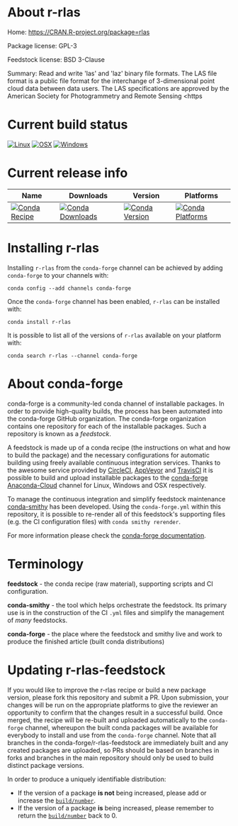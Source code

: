 About r-rlas
============

Home: https://CRAN.R-project.org/package=rlas

Package license: GPL-3

Feedstock license: BSD 3-Clause

Summary: Read and write 'las' and 'laz' binary file formats. The LAS file format is a public file format for the interchange of 3-dimensional point cloud data between data users. The LAS specifications are approved by the American Society for Photogrammetry and Remote Sensing <https



Current build status
====================

[![Linux](https://img.shields.io/circleci/project/github/conda-forge/r-rlas-feedstock/master.svg?label=Linux)](https://circleci.com/gh/conda-forge/r-rlas-feedstock)
[![OSX](https://img.shields.io/travis/conda-forge/r-rlas-feedstock/master.svg?label=macOS)](https://travis-ci.org/conda-forge/r-rlas-feedstock)
[![Windows](https://img.shields.io/appveyor/ci/conda-forge/r-rlas-feedstock/master.svg?label=Windows)](https://ci.appveyor.com/project/conda-forge/r-rlas-feedstock/branch/master)

Current release info
====================

| Name | Downloads | Version | Platforms |
| --- | --- | --- | --- |
| [![Conda Recipe](https://img.shields.io/badge/recipe-r--rlas-green.svg)](https://anaconda.org/conda-forge/r-rlas) | [![Conda Downloads](https://img.shields.io/conda/dn/conda-forge/r-rlas.svg)](https://anaconda.org/conda-forge/r-rlas) | [![Conda Version](https://img.shields.io/conda/vn/conda-forge/r-rlas.svg)](https://anaconda.org/conda-forge/r-rlas) | [![Conda Platforms](https://img.shields.io/conda/pn/conda-forge/r-rlas.svg)](https://anaconda.org/conda-forge/r-rlas) |

Installing r-rlas
=================

Installing `r-rlas` from the `conda-forge` channel can be achieved by adding `conda-forge` to your channels with:

```
conda config --add channels conda-forge
```

Once the `conda-forge` channel has been enabled, `r-rlas` can be installed with:

```
conda install r-rlas
```

It is possible to list all of the versions of `r-rlas` available on your platform with:

```
conda search r-rlas --channel conda-forge
```


About conda-forge
=================

conda-forge is a community-led conda channel of installable packages.
In order to provide high-quality builds, the process has been automated into the
conda-forge GitHub organization. The conda-forge organization contains one repository
for each of the installable packages. Such a repository is known as a *feedstock*.

A feedstock is made up of a conda recipe (the instructions on what and how to build
the package) and the necessary configurations for automatic building using freely
available continuous integration services. Thanks to the awesome service provided by
[CircleCI](https://circleci.com/), [AppVeyor](http://www.appveyor.com/)
and [TravisCI](https://travis-ci.org/) it is possible to build and upload installable
packages to the [conda-forge](https://anaconda.org/conda-forge)
[Anaconda-Cloud](http://docs.anaconda.org/) channel for Linux, Windows and OSX respectively.

To manage the continuous integration and simplify feedstock maintenance
[conda-smithy](http://github.com/conda-forge/conda-smithy) has been developed.
Using the ``conda-forge.yml`` within this repository, it is possible to re-render all of
this feedstock's supporting files (e.g. the CI configuration files) with ``conda smithy rerender``.

For more information please check the [conda-forge documentation](https://conda-forge.org/docs/).

Terminology
===========

**feedstock** - the conda recipe (raw material), supporting scripts and CI configuration.

**conda-smithy** - the tool which helps orchestrate the feedstock.
                   Its primary use is in the construction of the CI ``.yml`` files
                   and simplify the management of *many* feedstocks.

**conda-forge** - the place where the feedstock and smithy live and work to
                  produce the finished article (built conda distributions)


Updating r-rlas-feedstock
=========================

If you would like to improve the r-rlas recipe or build a new
package version, please fork this repository and submit a PR. Upon submission,
your changes will be run on the appropriate platforms to give the reviewer an
opportunity to confirm that the changes result in a successful build. Once
merged, the recipe will be re-built and uploaded automatically to the
`conda-forge` channel, whereupon the built conda packages will be available for
everybody to install and use from the `conda-forge` channel.
Note that all branches in the conda-forge/r-rlas-feedstock are
immediately built and any created packages are uploaded, so PRs should be based
on branches in forks and branches in the main repository should only be used to
build distinct package versions.

In order to produce a uniquely identifiable distribution:
 * If the version of a package **is not** being increased, please add or increase
   the [``build/number``](http://conda.pydata.org/docs/building/meta-yaml.html#build-number-and-string).
 * If the version of a package **is** being increased, please remember to return
   the [``build/number``](http://conda.pydata.org/docs/building/meta-yaml.html#build-number-and-string)
   back to 0.
